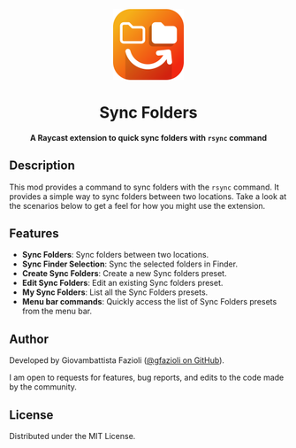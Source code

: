 <div align="center">

<div>
<img src="./assets/extension-icon.png" alt="Sync Folders" width="128" height="128" />
</div>

# Sync Folders

#### A Raycast extension to quick sync folders with `rsync` command

</div>

## Description

This mod provides a command to sync folders with the `rsync` command. It provides a simple way to sync folders between two locations. Take a look at the scenarios below to get a feel for how you might use the extension.

## Features

- **Sync Folders**: Sync folders between two locations.
- **Sync Finder Selection**: Sync the selected folders in Finder.
- **Create Sync Folders**: Create a new Sync folders preset.
- **Edit Sync Folders**: Edit an existing Sync folders preset.
- **My Sync Folders**: List all the Sync Folders presets.
- **Menu bar commands**: Quickly access the list of Sync Folders presets from the menu bar.

## Author

Developed by Giovambattista Fazioli ([@gfazioli on GitHub](https://github.com/gfazioli)).

I am open to requests for features, bug reports, and edits to the code made by the community.


## License

Distributed under the MIT License.